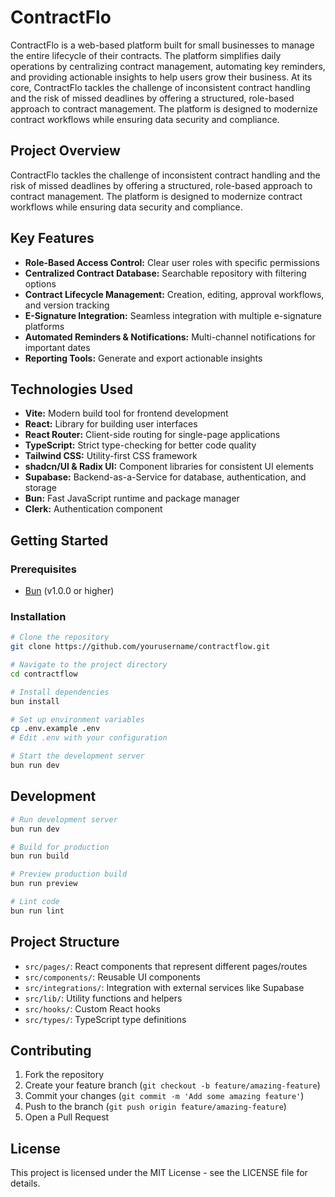 # ContractFlo

ContractFlo is a web-based platform built for small businesses to manage the entire lifecycle of their contracts. The platform simplifies daily operations by centralizing contract management, automating key reminders, and providing actionable insights to help users grow their business. At its core, ContractFlo tackles the challenge of inconsistent contract handling and the risk of missed deadlines by offering a structured, role-based approach to contract management. The platform is designed to modernize contract workflows while ensuring data security and compliance.

## Project Overview

ContractFlo tackles the challenge of inconsistent contract handling and the risk of missed deadlines by offering a structured, role-based approach to contract management. The platform is designed to modernize contract workflows while ensuring data security and compliance.

## Key Features

- **Role-Based Access Control:** Clear user roles with specific permissions
- **Centralized Contract Database:** Searchable repository with filtering options
- **Contract Lifecycle Management:** Creation, editing, approval workflows, and version tracking
- **E-Signature Integration:** Seamless integration with multiple e-signature platforms
- **Automated Reminders & Notifications:** Multi-channel notifications for important dates
- **Reporting Tools:** Generate and export actionable insights

## Technologies Used

- **Vite:** Modern build tool for frontend development
- **React:** Library for building user interfaces
- **React Router:** Client-side routing for single-page applications
- **TypeScript:** Strict type-checking for better code quality
- **Tailwind CSS:** Utility-first CSS framework
- **shadcn/UI & Radix UI:** Component libraries for consistent UI elements
- **Supabase:** Backend-as-a-Service for database, authentication, and storage
- **Bun:** Fast JavaScript runtime and package manager
- **Clerk:** Authentication component

## Getting Started

### Prerequisites

- [Bun](https://bun.sh/) (v1.0.0 or higher)

### Installation

```sh
# Clone the repository
git clone https://github.com/yourusername/contractflow.git

# Navigate to the project directory
cd contractflow

# Install dependencies
bun install

# Set up environment variables
cp .env.example .env
# Edit .env with your configuration

# Start the development server
bun run dev
```

## Development

```sh
# Run development server
bun run dev

# Build for production
bun run build

# Preview production build
bun run preview

# Lint code
bun run lint
```

## Project Structure

- `src/pages/`: React components that represent different pages/routes
- `src/components/`: Reusable UI components
- `src/integrations/`: Integration with external services like Supabase
- `src/lib/`: Utility functions and helpers
- `src/hooks/`: Custom React hooks
- `src/types/`: TypeScript type definitions

## Contributing

1. Fork the repository
2. Create your feature branch (`git checkout -b feature/amazing-feature`)
3. Commit your changes (`git commit -m 'Add some amazing feature'`)
4. Push to the branch (`git push origin feature/amazing-feature`)
5. Open a Pull Request

## License

This project is licensed under the MIT License - see the LICENSE file for details.
